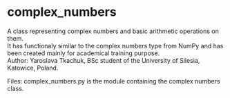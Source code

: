 # complex_numbers
A class representing complex numbers and basic arithmetic operations on them.  
It has functionaly similar to the complex numbers type from NumPy and has been created mainly for academical training purpose.  
Author: Yaroslava Tkachuk, BSc student of the University of Silesia, Katowice, Poland.

Files:
complex_numbers.py is the module containing the complex numbers class.
